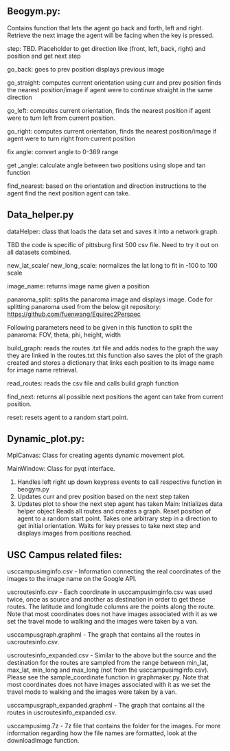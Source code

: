 Beogym.py:
--------------------------------------------
Contains function that lets the agent go back and forth, left and right. Retrieve the next image the agent will be facing when the key is pressed.

step: 
TBD. Placeholder to get direction like (front, left, back, right) and position and get next step

go_back:
goes to prev position
displays previous image


go_straight:
computes current orientation using curr and prev position
finds the nearest position/image if agent were to continue straight in the same direction

go_left:
computes current orientation, finds the nearest position if agent were to turn left from current position.

go_right:
computes current orientation, finds the nearest position/image if agent were to turn right from current position

fix angle:
convert angle to 0-369 range

get _angle:
calculate angle between two positions using slope and tan function 



find_nearest:
based on the orientation and direction instructions to the agent find the next position agent can take.

Data_helper.py
--------------------------------------------

dataHelper:
class that loads the data set and saves it into a network graph.

TBD the code is specific of pittsburg first 500 csv file. Need to try it out on all datasets combined.

new_lat_scale/ new_long_scale:
normalizes the lat long to fit in -100 to 100 scale

image_name:
returns image name given a position

panaroma_split:
splits the panaroma image and displays image. 
Code for splitting panaroma used from the below git repository:
https://github.com/fuenwang/Equirec2Perspec

Following parameters need to be given in this function to split the panaroma:
FOV, theta, phi, height, width

build_graph:
reads the routes .txt file and adds nodes to the graph the way they are linked in the routes.txt
this function also saves the plot of the graph created 
and stores a dictionary that links each position to its image name for image name retrieval.

read_routes:
 reads the csv file and calls build graph function

find_next:
returns all possible next positions the agent can take from current position.

reset:
resets agent to a random start point.



Dynamic_plot.py:
--------------------------------------------

MplCanvas:
Class for creating agents dynamic movement plot.

MainWindow:
Class for pyqt interface.
1.	Handles left right up down keypress events to call respective function in beogym.py
2.	Updates curr and prev position based on the next step taken
3.	Updates plot to show the next step agent has taken
Main:
Initializes data helper object 
Reads all routes and creates a graph.
Reset position of agent to a random start point.
Takes one arbitrary step in a direction to get initial orientation.
Waits for key presses to take next step and displays images from positions reached.


**USC Campus related files:**
--------------------------------------------

usccampusimginfo.csv - Information connecting the real coordinates of the images to the image name on the Google API.

uscroutesinfo.csv - Each coordinate in usccampusimginfo.csv was used twice, once as source and another as destination in order to get these routes. The latitude and longitude columns are the points along the route. Note that most coordinates does not have images associated with it as we set the travel mode to walking and the images were taken by a van.

usccampusgraph.graphml - The graph that contains all the routes in uscroutesinfo.csv.

uscroutesinfo_expanded.csv - Similar to the above but the source and the destination for the routes are sampled from the range between min_lat, max_lat, min_long and max_long (not from the usccampusimginfo.csv). Please see the sample_coordinate function in graphmaker.py. Note that most coordinates does not have images associated with it as we set the travel mode to walking and the images were taken by a van.

usccampusgraph_expanded.graphml - The graph that contains all the routes in uscroutesinfo_expanded.csv. 

usccampusimg.7z - 7z file that contains the folder for the images. For more information regarding how the file names are formatted, look at the downloadImage function.









